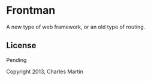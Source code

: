 Frontman
================

A new type of web framework, or an old type of routing.


License
-------
Pending

Copyright 2013, Charles Martin
